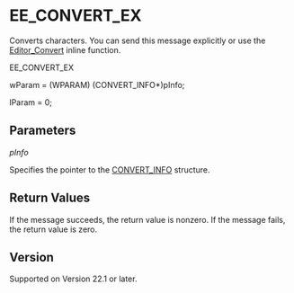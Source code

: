 # EE\_CONVERT\_EX

Converts characters. You can send this message explicitly or use the
[Editor\_Convert](../macro/editor_convert) inline function.

EE\_CONVERT\_EX

wParam = (WPARAM) (CONVERT\_INFO\*)pInfo;

lParam = 0;

## Parameters

_pInfo_

Specifies the pointer to the [CONVERT\_INFO](../structure/convert_info) structure.

## Return Values

If the message succeeds, the return value is nonzero. If the message fails,
the return value is zero.

## Version

Supported on Version 22.1 or later.
